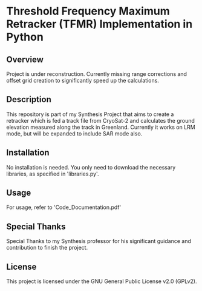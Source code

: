 # Threshold Frequency Maximum Retracker (TFMR) Implementation in Python

## Overview

Project is under reconstruction. Currently missing range corrections and offset grid creation to significantly speed up the calculations.

## Description

This repository is part of my Synthesis Project that aims to create a retracker which is fed a track file from CryoSat-2 and calculates the ground elevation measured along the track in Greenland. Currently it works on LRM mode, but will be expanded to include SAR mode also.

## Installation

No installation is needed. You only need to download the necessary libraries, as specified in 'libraries.py'.

## Usage

For usage, refer to 'Code_Documentation.pdf'

## Special Thanks

Special Thanks to my Synthesis professor for his significant guidance and contribution to finish the project.

## License

This project is licensed under the GNU General Public License v2.0 (GPLv2).

